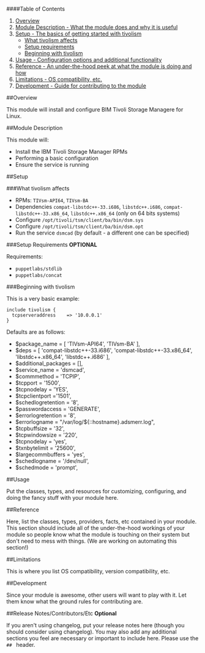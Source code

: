 ####Table of Contents

1. [Overview](#overview)
2. [Module Description - What the module does and why it is useful](#module-description)
3. [Setup - The basics of getting started with tivolism](#setup)
    * [What tivolism affects](#what-tivolism-affects)
    * [Setup requirements](#setup-requirements)
    * [Beginning with tivolism](#beginning-with-tivolism)
4. [Usage - Configuration options and additional functionality](#usage)
5. [Reference - An under-the-hood peek at what the module is doing and how](#reference)
5. [Limitations - OS compatibility, etc.](#limitations)
6. [Development - Guide for contributing to the module](#development)

##Overview

This module will install and configure BIM Tivoli Storage Managere for Linux.

##Module Description

This module will:
 * Install the IBM Tivoli Storage Manager RPMs
 * Performing a basic configuration
 * Ensure the service is running

##Setup

###What tivolism affects

* RPMs:  `TIVsm-API64`, `TIVsm-BA`
* Dependencies `compat-libstdc++-33.i686`, `libstdc++.i686`, `compat-libstdc++-33.x86_64`, `libstdc++.x86_64` (only on 64 bits systems)
* Configure `/opt/tivoli/tsm/client/ba/bin/dsm.sys`
* Configure `/opt/tivoli/tsm/client/ba/bin/dsm.opt`
* Run the service `dsmcad` (by default - a different one can be specified)

###Setup Requirements **OPTIONAL**

Requirements:
  * `puppetlabs/stdlib`
  * `puppetlabs/concat`

###Beginning with tivolism

This is a very basic example:

    include tivolism {
      tcpserveraddress    => '10.0.0.1'
    }

Defaults are as follows:
  * $package_name = [ 'TIVsm-API64', 'TIVsm-BA' ],
  * $deps = [
      'compat-libstdc++-33.i686',
      'compat-libstdc++-33.x86_64',
      'libstdc++.x86_64',
      'libstdc++.i686'
    ],
  * $additional_packages = [],
  * $service_name = 'dsmcad',
  * $commmethod = 'TCPIP',
  * $tcpport = '1500',
  * $tcpnodelay = 'YES',
  * $tcpclientport ='1501',
  * $schedlogretention = '8',
  * $passwordaccess = 'GENERATE',
  * $errorlogretention = '8',
  * $errorlogname = "/var/log/${::hostname}.adsmerr.log",
  * $tcpbuffsize = '32',
  * $tcpwindowsize = '220',
  * $tcpnodelay = 'yes',
  * $txnbytelimit = '25600',
  * $largecommbuffers = 'yes',
  * $schedlogname = '/dev/null',
  * $schedmode = 'prompt',

##Usage

Put the classes, types, and resources for customizing, configuring, and doing the fancy stuff with your module here.

##Reference

Here, list the classes, types, providers, facts, etc contained in your module. This section should include all of the under-the-hood workings of your module so people know what the module is touching on their system but don't need to mess with things. (We are working on automating this section!)

##Limitations

This is where you list OS compatibility, version compatibility, etc.

##Development

Since your module is awesome, other users will want to play with it. Let them know what the ground rules for contributing are.

##Release Notes/Contributors/Etc **Optional**

If you aren't using changelog, put your release notes here (though you should consider using changelog). You may also add any additional sections you feel are necessary or important to include here. Please use the `## ` header.
